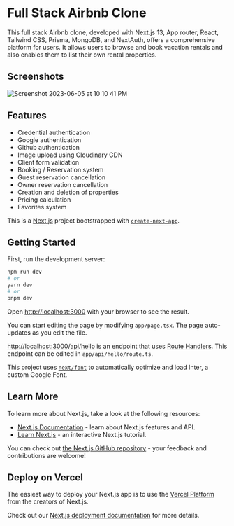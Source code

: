 # Full Stack Airbnb Clone

This full stack Airbnb clone, developed with Next.js 13, App router, React, Tailwind CSS, Prisma, MongoDB, and NextAuth, offers a comprehensive platform for users. It allows users to browse and book vacation rentals and also enables them to list their own rental properties. 

## Screenshots
![Screenshot 2023-06-05 at 10 10 41 PM](https://github.com/WoncheolKim/bookingservice/assets/98872900/1f29a852-9b8e-4e25-8fed-00e24f316622)

## Features
* Credential authentication
* Google authentication
* Github authentication
* Image upload using Cloudinary CDN
* Client form validation
* Booking / Reservation system
* Guest reservation cancellation
* Owner reservation cancellation
* Creation and deletion of properties
* Pricing calculation
* Favorites system


This is a [Next.js](https://nextjs.org/) project bootstrapped with [`create-next-app`](https://github.com/vercel/next.js/tree/canary/packages/create-next-app).

## Getting Started

First, run the development server:

```bash
npm run dev
# or
yarn dev
# or
pnpm dev
```

Open [http://localhost:3000](http://localhost:3000) with your browser to see the result.

You can start editing the page by modifying `app/page.tsx`. The page auto-updates as you edit the file.

[http://localhost:3000/api/hello](http://localhost:3000/api/hello) is an endpoint that uses [Route Handlers](https://beta.nextjs.org/docs/routing/route-handlers). This endpoint can be edited in `app/api/hello/route.ts`.

This project uses [`next/font`](https://nextjs.org/docs/basic-features/font-optimization) to automatically optimize and load Inter, a custom Google Font.

## Learn More

To learn more about Next.js, take a look at the following resources:

- [Next.js Documentation](https://nextjs.org/docs) - learn about Next.js features and API.
- [Learn Next.js](https://nextjs.org/learn) - an interactive Next.js tutorial.

You can check out [the Next.js GitHub repository](https://github.com/vercel/next.js/) - your feedback and contributions are welcome!

## Deploy on Vercel

The easiest way to deploy your Next.js app is to use the [Vercel Platform](https://vercel.com/new?utm_medium=default-template&filter=next.js&utm_source=create-next-app&utm_campaign=create-next-app-readme) from the creators of Next.js.

Check out our [Next.js deployment documentation](https://nextjs.org/docs/deployment) for more details.
